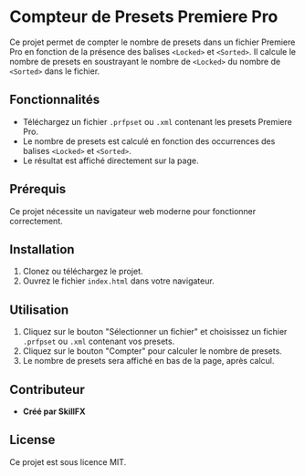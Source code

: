 # Compteur de Presets Premiere Pro

Ce projet permet de compter le nombre de presets dans un fichier Premiere Pro en fonction de la présence des balises `<Locked>` et `<Sorted>`. Il calcule le nombre de presets en soustrayant le nombre de `<Locked>` du nombre de `<Sorted>` dans le fichier.

## Fonctionnalités

- Téléchargez un fichier `.prfpset` ou `.xml` contenant les presets Premiere Pro.
- Le nombre de presets est calculé en fonction des occurrences des balises `<Locked>` et `<Sorted>`.
- Le résultat est affiché directement sur la page.

## Prérequis

Ce projet nécessite un navigateur web moderne pour fonctionner correctement.

## Installation

1. Clonez ou téléchargez le projet.
2. Ouvrez le fichier `index.html` dans votre navigateur.

## Utilisation

1. Cliquez sur le bouton "Sélectionner un fichier" et choisissez un fichier `.prfpset` ou `.xml` contenant vos presets.
2. Cliquez sur le bouton "Compter" pour calculer le nombre de presets.
3. Le nombre de presets sera affiché en bas de la page, après calcul.

## Contributeur

- **Créé par SkillFX**

## License

Ce projet est sous licence MIT.

